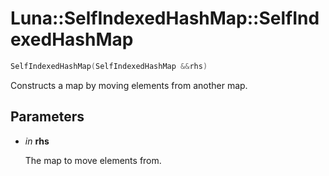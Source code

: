 # Luna::SelfIndexedHashMap::SelfIndexedHashMap

```c++
SelfIndexedHashMap(SelfIndexedHashMap &&rhs)
```

Constructs a map by moving elements from another map. 



## Parameters
* *in* **rhs**

    The map to move elements from. 

